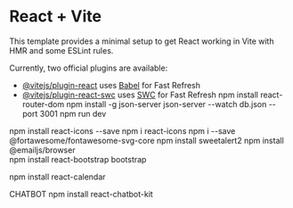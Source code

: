 # React + Vite

This template provides a minimal setup to get React working in Vite with HMR and some ESLint rules.

Currently, two official plugins are available:

- [@vitejs/plugin-react](https://github.com/vitejs/vite-plugin-react/blob/main/packages/plugin-react/README.md) uses [Babel](https://babeljs.io/) for Fast Refresh
- [@vitejs/plugin-react-swc](https://github.com/vitejs/vite-plugin-react-swc) uses [SWC](https://swc.rs/) for Fast Refresh
npm install react-router-dom
npm install -g json-server
json-server --watch db.json --port 3001 
npm run dev 

npm install react-icons --save
npm i react-icons
npm i --save @fortawesome/fontawesome-svg-core
npm install sweetalert2
npm install @emailjs/browser      
npm install react-bootstrap bootstrap 

npm install react-calendar


CHATBOT
npm install react-chatbot-kit
